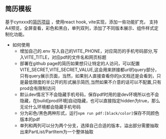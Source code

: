 ## 简历模板
基于cynxxx的[简历项目](https://cyanxxx.github.io/resume/) ，使用react hook, vite实现，添加一些功能扩充，
支持A4预览，全屏查看，彩色和黑白，单列双列，添加了不同版本展示、组件样式定制化功能。

- 如何使用
  - 增加自己的.env 写入自己的VITE_PHONE，对应简历的手机号码部分,写入VITE_TITLE，对应pdf的文件名和网页标题
  - 部署在github page的简历如果想只让特定的人访问，可以配置VITE_SECRET,VITE_SECRET_VALUE,这会用来拼接都url的query部分，只有query展示页面，当然，如果别人直接查看你的js文档还是会看到，只是最低限度的半公开的形式展示简历,当然如果不介意的话可以不配置,只有prod会有限制访问
  - 默认dev情况下不会隐藏手机号码，保存pdf时用的是dev环境所以也不会隐藏，在build[prod环境]自动隐藏，也可以直接指定hidden为true，那么无论什么环境都会隐藏手机号码
  - 分为彩色/黑色两种形式，运行`npm run pdf:[black/color]`保存不同颜色版本的pdf
  - 单列和两列可以分为两个分支，选择自己合适的版本，溢出部分需要抽取出来PartList/PartItem为一个整体抽取